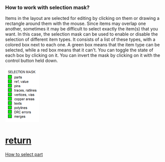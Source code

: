 ### How to work with selection mask?

Items in the layout are selected for editing by clicking on them or drawing a rectangle around them with the mouse. Since items may overlap one another, sometimes it may be difficult to select exactly the item(s) that you want. In this case, the selection mask can be used to enable or disable the selection of different item types. It consists of a list of these types, with a colored box next to each one. A green box means that the item type can be selected, while a red box means that it can't. You can toggle the state of each box by clicking on it. You can invert the mask by clicking on it with the control button held down.

![](/pictures/mask.png)

# [return](How_to.md)

[How to select part](select_part.md)
